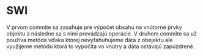 # SWI
V prvom commite sa zasahuje pre výpočet obsahu na vnútorné prvky objektu a následne sa s nimi prevádzajú operácie.
V druhom commite sa už používa metóda vďaka ktorej nevyťahuhujeme dáta z obejektu ale využijeme metódu ktorá to vypočíta vo vnútry a dáta ostávajú zapúzdrené.
